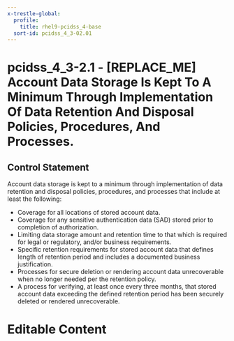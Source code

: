 ```yaml
---
x-trestle-global:
  profile:
    title: rhel9-pcidss_4-base
  sort-id: pcidss_4_3-02.01
---
```


# pcidss_4_3-2.1 - \[REPLACE_ME\] Account Data Storage Is Kept To A Minimum Through Implementation Of Data Retention And Disposal Policies, Procedures, And Processes.

## Control Statement

Account data storage is kept to a minimum through implementation of data retention and
disposal policies, procedures, and processes that include at least the following:
- Coverage for all locations of stored account data.
- Coverage for any sensitive authentication data (SAD) stored prior to completion of
authorization.
- Limiting data storage amount and retention time to that which is required for legal or
regulatory, and/or business requirements.
- Specific retention requirements for stored account data that defines length of retention
period and includes a documented business justification.
- Processes for secure deletion or rendering account data unrecoverable when no longer
needed per the retention policy.
- A process for verifying, at least once every three months, that stored account data
exceeding the defined retention period has been securely deleted or rendered unrecoverable.

# Editable Content

<!-- Make additions and edits below -->
<!-- The above represents the contents of the control as received by the profile, prior to additions. -->
<!-- If the profile makes additions to the control, they will appear below. -->
<!-- The above markdown may not be edited but you may edit the content below, and/or introduce new additions to be made by the profile. -->
<!-- If there is a yaml header at the top, parameter values may be edited. Use --set-parameters to incorporate the changes during assembly. -->
<!-- The content here will then replace what is in the profile for this control, after running profile-assemble. -->
<!-- The current profile has no added parts for this control, but you may add new ones here. -->
<!-- Each addition must have a heading either of the form ## Control my_addition_name -->
<!-- or ## Part a. (where the a. refers to one of the control statement labels.) -->
<!-- "## Control" parts are new parts added after the statement part. -->
<!-- "## Part" parts are new parts added into the top-level statement part with that label. -->
<!-- Subparts may be added with nested hash levels of the form ### My Subpart Name -->
<!-- underneath the parent ## Control or ## Part being added -->
<!-- See https://oscal-compass.github.io/compliance-trestle/tutorials/ssp_profile_catalog_authoring/ssp_profile_catalog_authoring for guidance. -->

